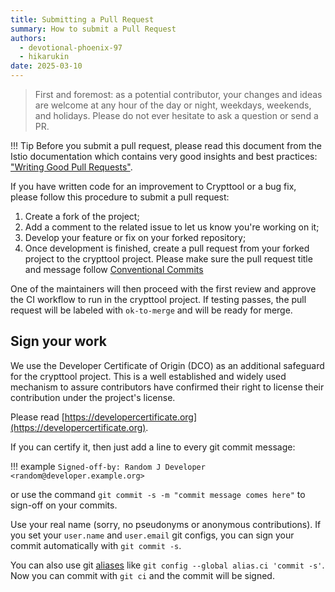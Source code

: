 ```yaml
---
title: Submitting a Pull Request
summary: How to submit a Pull Request
authors:
  - devotional-phoenix-97
  - hikarukin
date: 2025-03-10
---
```


> First and foremost: as a potential contributor, your changes and ideas are
> welcome at any hour of the day or night, weekdays, weekends, and holidays.
> Please do not ever hesitate to ask a question or send a PR.

!!! Tip
    Before you submit a pull request, please read this document from the Istio
    documentation which contains very good insights and best practices:
    ["Writing Good Pull Requests"](31_writing-good-pull-request.md).

If you have written code for an improvement to Crypttool or a bug fix, please follow
this procedure to submit a pull request:

1. Create a fork of the project;
2. Add a comment to the related issue to let us know you're working on it;
3. Develop your feature or fix on your forked repository;
4. Once development is finished, create a pull request from your forked project
   to the crypttool project.
   Please make sure the pull request title and message follow [Conventional Commits](https://www.conventionalcommits.org/en/v1.0.0/)

One of the maintainers will then proceed with the first review and approve the
CI workflow to run in the crypttool project. If testing passes,
the pull request will be labeled with `ok-to-merge` and will be ready for
merge.

Sign your work
--------------

We use the Developer Certificate of Origin (DCO) as an additional safeguard for
the crypttool project. This is a well established and widely used mechanism to assure
contributors have confirmed their right to license their contribution under the
project's license.

Please read [https://developercertificate.org](https://developercertificate.org).

If you can certify it, then just add a line to every git commit message:

!!! example
    ```
      Signed-off-by: Random J Developer <random@developer.example.org>
    ```

or use the command `git commit -s -m "commit message comes here"` to sign-off on your commits.

Use your real name (sorry, no pseudonyms or anonymous contributions).
If you set your `user.name` and `user.email` git configs, you can sign your
commit automatically with `git commit -s`.

You can also use git [aliases](https://git-scm.com/book/en/v2/Git-Basics-Git-Aliases)
like `git config --global alias.ci 'commit -s'`. Now you can commit with `git ci`
and the commit will be signed.